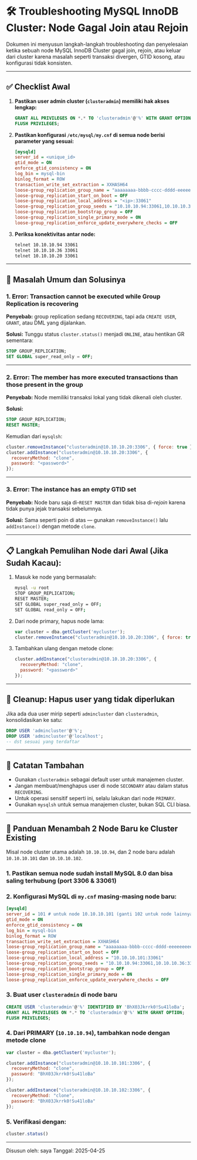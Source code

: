 # 🛠️ Troubleshooting MySQL InnoDB Cluster: Node Gagal Join atau Rejoin

Dokumen ini menyusun langkah-langkah troubleshooting dan penyelesaian ketika sebuah node MySQL InnoDB Cluster gagal join, rejoin, atau keluar dari cluster karena masalah seperti transaksi divergen, GTID kosong, atau konfigurasi tidak konsisten.

---

## ✅ Checklist Awal

1. **Pastikan user admin cluster (`clusteradmin`) memiliki hak akses lengkap:**
   ```sql
   GRANT ALL PRIVILEGES ON *.* TO 'clusteradmin'@'%' WITH GRANT OPTION;
   FLUSH PRIVILEGES;
   ```

2. **Pastikan konfigurasi `/etc/mysql/my.cnf` di semua node berisi parameter yang sesuai:**

   ```ini
   [mysqld]
   server_id = <unique_id>
   gtid_mode = ON
   enforce_gtid_consistency = ON
   log_bin = mysql-bin
   binlog_format = ROW
   transaction_write_set_extraction = XXHASH64
   loose-group_replication_group_name = "aaaaaaaa-bbbb-cccc-dddd-eeeeeeeeeeee"
   loose-group_replication_start_on_boot = OFF
   loose-group_replication_local_address = "<ip>:33061"
   loose-group_replication_group_seeds = "10.10.10.94:33061,10.10.10.36:33061,10.10.10.20:33061"
   loose-group_replication_bootstrap_group = OFF
   loose-group_replication_single_primary_mode = ON
   loose-group_replication_enforce_update_everywhere_checks = OFF
   ```

3. **Periksa konektivitas antar node:**
   ```bash
   telnet 10.10.10.94 33061
   telnet 10.10.10.36 33061
   telnet 10.10.10.20 33061
   ```

---

## 🚨 Masalah Umum dan Solusinya

### 1. **Error: Transaction cannot be executed while Group Replication is recovering**

**Penyebab:** group replication sedang `RECOVERING`, tapi ada `CREATE USER`, `GRANT`, atau DML yang dijalankan.

**Solusi:** Tunggu status `cluster.status()` menjadi `ONLINE`, atau hentikan GR sementara:
```sql
STOP GROUP_REPLICATION;
SET GLOBAL super_read_only = OFF;
```

---

### 2. **Error: The member has more executed transactions than those present in the group**

**Penyebab:** Node memiliki transaksi lokal yang tidak dikenali oleh cluster.

**Solusi:**
```sql
STOP GROUP_REPLICATION;
RESET MASTER;
```
Kemudian dari `mysqlsh`:
```js
cluster.removeInstance("clusteradmin@10.10.10.20:3306", { force: true });
cluster.addInstance("clusteradmin@10.10.10.20:3306", {
  recoveryMethod: "clone",
  password: "<password>"
});
```

---

### 3. **Error: The instance has an empty GTID set**

**Penyebab:** Node baru saja di-`RESET MASTER` dan tidak bisa di-*rejoin* karena tidak punya jejak transaksi sebelumnya.

**Solusi:** Sama seperti poin di atas — gunakan `removeInstance()` lalu `addInstance()` dengan metode `clone`.

---

## 📋 Langkah Pemulihan Node dari Awal (Jika Sudah Kacau):

1. Masuk ke node yang bermasalah:
   ```bash
   mysql -u root
   STOP GROUP_REPLICATION;
   RESET MASTER;
   SET GLOBAL super_read_only = OFF;
   SET GLOBAL read_only = OFF;
   ```

2. Dari node primary, hapus node lama:
   ```js
   var cluster = dba.getCluster('mycluster');
   cluster.removeInstance("clusteradmin@10.10.10.20:3306", { force: true });
   ```

3. Tambahkan ulang dengan metode clone:
   ```js
   cluster.addInstance("clusteradmin@10.10.10.20:3306", {
     recoveryMethod: "clone",
     password: "<password>"
   });
   ```

---

## 🧹 Cleanup: Hapus user yang tidak diperlukan

Jika ada dua user mirip seperti `admincluster` dan `clusteradmin`, konsolidasikan ke satu:

```sql
DROP USER 'admincluster'@'%';
DROP USER 'admincluster'@'localhost';
-- dst sesuai yang terdaftar
```

---

## 📌 Catatan Tambahan

- Gunakan `clusteradmin` sebagai default user untuk manajemen cluster.
- Jangan membuat/menghapus user di node `SECONDARY` atau dalam status `RECOVERING`.
- Untuk operasi sensitif seperti ini, selalu lakukan dari node `PRIMARY`.
- Gunakan `mysqlsh` untuk semua manajemen cluster, bukan SQL CLI biasa.

---

## 🚀 Panduan Menambah 2 Node Baru ke Cluster Existing

Misal node cluster utama adalah `10.10.10.94`, dan 2 node baru adalah `10.10.10.101` dan `10.10.10.102`.

### 1. **Pastikan semua node sudah install MySQL 8.0 dan bisa saling terhubung (port 3306 & 33061)**

### 2. **Konfigurasi MySQL di `my.cnf` masing-masing node baru:**

```ini
[mysqld]
server_id = 101 # untuk node 10.10.10.101 (ganti 102 untuk node lainnya)
gtid_mode = ON
enforce_gtid_consistency = ON
log_bin = mysql-bin
binlog_format = ROW
transaction_write_set_extraction = XXHASH64
loose-group_replication_group_name = "aaaaaaaa-bbbb-cccc-dddd-eeeeeeeeeeee"
loose-group_replication_start_on_boot = OFF
loose-group_replication_local_address = "10.10.10.101:33061"
loose-group_replication_group_seeds = "10.10.10.94:33061,10.10.10.36:33061,10.10.10.101:33061,10.10.10.102:33061"
loose-group_replication_bootstrap_group = OFF
loose-group_replication_single_primary_mode = ON
loose-group_replication_enforce_update_everywhere_checks = OFF
```

### 3. **Buat user `clusteradmin` di node baru**

```sql
CREATE USER 'clusteradmin'@'%' IDENTIFIED BY 'BhX03Jkrrk0!Su41loBa';
GRANT ALL PRIVILEGES ON *.* TO 'clusteradmin'@'%' WITH GRANT OPTION;
FLUSH PRIVILEGES;
```

### 4. **Dari PRIMARY (`10.10.10.94`), tambahkan node dengan metode clone**

```js
var cluster = dba.getCluster('mycluster');

cluster.addInstance("clusteradmin@10.10.10.101:3306", {
  recoveryMethod: "clone",
  password: "BhX03Jkrrk0!Su41loBa"
});

cluster.addInstance("clusteradmin@10.10.10.102:3306", {
  recoveryMethod: "clone",
  password: "BhX03Jkrrk0!Su41loBa"
});
```

### 5. **Verifikasi dengan:**
```js
cluster.status()
```

---

Disusun oleh: saya
Tanggal: 2025-04-25

